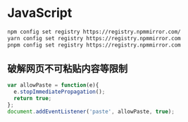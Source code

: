 # JavaScript

```bash
npm config set registry https://registry.npmmirror.com/
yarn config set registry https://registry.npmmirror.com
pnpm config set registry https://registry.npmmirror.com
```

## 破解网页不可粘贴内容等限制

```js
var allowPaste = function(e){
  e.stopImmediatePropagation();
  return true;
};
document.addEventListener('paste', allowPaste, true);
```